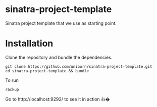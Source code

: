 # sinatra-project-template
Sinatra project template that we use as starting point.

# Installation

Clone the repository and bundle the dependencies.

    git clone https://github.com/uniborn/sinatra-project-template.git
    cd sinatra-project-template && bundle

To run

    rackup

Go to http://localhost:9292/ to see it in action 👍�
